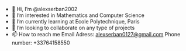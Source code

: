 - 👋 Hi, I’m @alexserban2002
- 👀 I’m interested in Mathematics and Computer Science
- 🌱 I’m currently learning at Ecole Polytechnique, Paris
- 💞️ I’m looking to collaborate on any type of projects
- 📫 How to reach me 
Email Adress: alexserban0127@gmail.com
Phone number: +33764158550

<!---
alexserban2002/alexserban2002 is a ✨ special ✨ repository because its `README.md` (this file) appears on your GitHub profile.
You can click the Preview link to take a look at your changes.
--->
